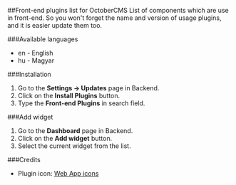 ##Front-end plugins list for OctoberCMS
List of components which are use in front-end. So you won't forget the name and version of usage plugins, and it is easier update them too.

###Available languages
* en - English
* hu - Magyar

###Installation
1. Go to the __Settings -> Updates__ page in Backend.
1. Click on the __Install Plugins__ button.
1. Type the __Front-end Plugins__ in search field.

###Add widget
1. Go to the __Dashboard__ page in Backend.
1. Click on the __Add widget__ button.
1. Select the current widget from the list.

###Credits
* Plugin icon: [Web App icons](http://icons8.com/web-app/new-icons/all)
